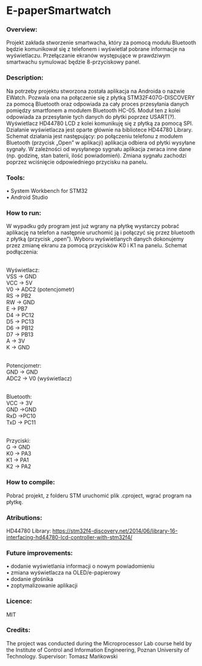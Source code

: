 # E-paperSmartwatch

### Overview:
Projekt zakłada stworzenie smartwacha, który za pomocą modułu Bluetooth będzie komunikował się z telefonem i wyświetlał pobrane informacje na wyświetlaczu. Przełączanie ekranów występujące w prawdziwym smartwachu symulować będzie 8-przyciskowy panel.

### Description:
Na potrzeby projektu stworzona została aplikacja na Androida o nazwie EWatch. Pozwala ona na połączenie się z płytką STM32F407G-DISCOVERY za pomocą Bluetooth oraz odpowiada za cały proces przesyłania danych pomiędzy smartfonem a modułem Bluetooth HC-05. Moduł ten z kolei odpowiada za przesyłanie tych danych do płytki poprzez USART(?). Wyświetlacz HD44780 LCD z kolei komunikuję się z płytką za pomocą SPI. Działanie wyświetlacza jest oparte głównie na bibliotece HD44780 Library.<br />
Schemat działania jest następujący: po połączeniu telefonu z modułem Bluetooth (przycisk „Open” w aplikacji) aplikacja odbiera od płytki wysyłane sygnały. W zależności od wysyłanego sygnału aplikacja zwraca inne dane (np. godzinę, stan baterii, ilość powiadomień). Zmiana sygnału zachodzi poprzez wciśnięcie odpowiedniego przycisku na panelu.

### Tools: 
•	System Workbench for STM32<br />
•	Android Studio

### How to run:
W wypadku gdy program jest już wgrany na płytkę wystarczy pobrać aplikację na telefon a następnie uruchomić ją i połączyć się przez bluetooth z płytką (przycisk „open”). Wyboru wyświetlanych danych dokonujemy przez zmianę ekranu za pomocą przycisków K0 i K1 na panelu.
Schemat podłączenia:<br /><br />

Wyświetlacz:<br />
VSS -> GND<br />
VCC -> 5V<br />
V0 -> ADC2 (potencjometr)<br />
RS -> PB2<br />
RW -> GND<br />
E -> PB7<br />
D4 -> PC12<br />
D5 -> PC13<br />
D6 -> PB12<br />
D7 -> PB13<br />
A -> 3V<br />
K -> GND<br /><br />

Potencjometr:<br />
GND -> GND<br />
ADC2 -> V0 (wyświetlacz)<br /><br />

Bluetooth:<br />
VCC -> 3V<br />
GND ->GND<br />
RxD ->PC10<br />
TxD -> PC11<br /><br />

Przyciski:<br />
G -> GND<br />
K0 -> PA3<br />
K1 -> PA1<br />
K2 -> PA2<br />

### How to compile:
Pobrać projekt, z folderu STM uruchomić plik .cproject, wgrać program na płytkę.

### Atributions: 
HD44780 Library: https://stm32f4-discovery.net/2014/06/library-16-interfacing-hd44780-lcd-controller-with-stm32f4/

### Future improvements:
•	dodanie wyświetlania informacji o nowym powiadomieniu<br />
•	zmiana wyświetlacza na OLED/e-papierowy<br />
•	dodanie głośnika<br />
•	zoptymalizowanie aplikacji<br />

### Licence:
MIT

### Credits:

The project was conducted during the Microprocessor Lab course held by the Institute of Control and Information Engineering, Poznan University of Technology.
Supervisor: Tomasz Mańkowski
